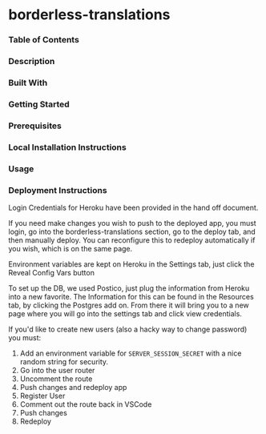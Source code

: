 # borderless-translations
<!-- Table of Contents -->
### Table of Contents




### Description
<!-- Description goes here -->




### Built With
<!-- Built With -->





### Getting Started
<!-- Getting Started -->





### Prerequisites
<!-- Prerequisites -->





### Local Installation Instructions
<!-- Local Installation Instructions -->




### Usage
<!-- Usage -->





### Deployment Instructions

Login Credentials for Heroku have been provided in the hand off document.

If you need make changes you wish to push to the deployed app, you must login, go into the borderless-translations section, go to the deploy tab, and then manually deploy. You can reconfigure this to redeploy automatically if you wish, which is on the same page.

Environment variables are kept on Heroku in the Settings tab, just click the Reveal Config Vars button

To set up the DB, we used Postico, just plug the information from Heroku into a new favorite. The Information for this can be found in the Resources tab, by clicking the Postgres add on. From there it will bring you to a new page where you will go into the settings tab and click view credentials.

If you'd like to create new users (also a hacky way to change password) you must:

1. Add an environment variable for `SERVER_SESSION_SECRET` with a nice random string for security.
2. Go into the user router
3. Uncomment the route
4. Push changes and redeploy app
5. Register User
6. Comment out the route back in VSCode
7. Push changes
8. Redeploy





